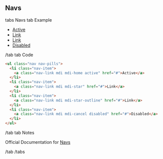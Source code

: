 ## Navs

tabs Navs
tab Example

<ul class="nav nav-pills">
  <li class="nav-item">
    <a class="nav-link mdi mdi-home active" href="#">Active</a>
  </li>
  <li class="nav-item">
    <a class="nav-link mdi mdi-star" href="#">Link</a>
  </li>
  <li class="nav-item">
    <a class="nav-link mdi mdi-star-outline" href="#">Link</a>
  </li>
  <li class="nav-item">
    <a class="nav-link mdi mdi-cancel disabled" href="#">Disabled</a>
  </li>
</ul>

/tab
tab Code

```html
<ul class="nav nav-pills">
  <li class="nav-item">
    <a class="nav-link mdi mdi-home active" href="#">Active</a>
  </li>
  <li class="nav-item">
    <a class="nav-link mdi mdi-star" href="#">Link</a>
  </li>
  <li class="nav-item">
    <a class="nav-link mdi mdi-star-outline" href="#">Link</a>
  </li>
  <li class="nav-item">
    <a class="nav-link mdi mdi-cancel disabled" href="#">Disabled</a>
  </li>
</ul>
```

/tab
tab Notes

Official Documentation for <a href="https://getbootstrap.com/docs/4.0/components/navs/" target="_blank">Navs</a>

/tab
/tabs